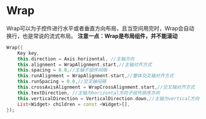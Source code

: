# Wrap

Wrap可以为子控件进行水平或者垂直方向布局，且当空间用完时，Wrap会自动换行，也是常说的流式​布局。
**注意一点：Wrap是布局组件，并不能滚动**

```dart
Wrap({
    Key key,
    this.direction = Axis.horizontal, //主轴方向
    this.alignment = WrapAlignment.start,//主轴对齐方式
    this.spacing = 0.0,//主轴子组件间隔
    this.runAlignment = WrapAlignment.start,//整体交叉轴对齐方式
    this.runSpacing = 0.0,//交叉轴间隔
    this.crossAxisAlignment = WrapCrossAlignment.start,//交叉轴对齐方式
    this.textDirection, //主轴为horizontal方向子组件排序方向
    this.verticalDirection = VerticalDirection.down,//主轴为vertical方向子组件排序方向
    List<Widget> children = const <Widget>[],
});
```
